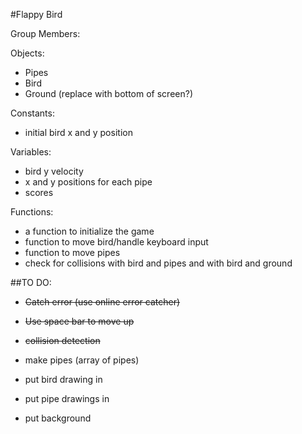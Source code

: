 #Flappy Bird

Group Members:

Objects:
- Pipes
- Bird
- Ground (replace with bottom of screen?)

Constants:
- initial bird x and y position

Variables:
- bird y velocity
- x and y positions for each pipe 
- scores

Functions:
- a function to initialize the game
- function to move bird/handle keyboard input
- function to move pipes
- check for collisions with bird and pipes and with bird and ground

##TO DO:
- ~~Catch error (use online error catcher)~~
- ~~Use space bar to move up~~
- ~~collision detection~~


- make pipes (array of pipes)
- put bird drawing in 
- put pipe drawings in
- put background
